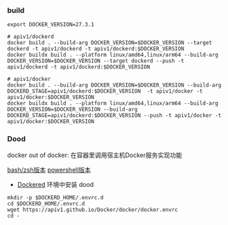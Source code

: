 ### build

```shell
export DOCKER_VERSION=27.3.1

# apiv1/dockerd
docker build . --build-arg DOCKER_VERSION=$DOCKER_VERSION --target dockerd -t apiv1/dockerd -t apiv1/dockerd:$DOCKER_VERSION
docker buildx build . --platform linux/amd64,linux/arm64 --build-arg DOCKER_VERSION=$DOCKER_VERSION --target dockerd --push -t apiv1/dockerd -t apiv1/dockerd:$DOCKER_VERSION

# apiv1/docker
docker build . --build-arg DOCKER_VERSION=$DOCKER_VERSION --build-arg DOCKERD_STAGE=apiv1/dockerd:$DOCKER_VERSION  -t apiv1/docker -t apiv1/docker:$DOCKER_VERSION
docker buildx build . --platform linux/amd64,linux/arm64 --build-arg DOCKER_VERSION=$DOCKER_VERSION --build-arg DOCKERD_STAGE=apiv1/dockerd:$DOCKER_VERSION --push -t apiv1/docker -t apiv1/docker:$DOCKER_VERSION
```

### Dood
docker out of docker: 在容器里调用宿主机Docker服务实现功能

[bash/zsh版本](./docker.envrc)
[powershell版本](./docker.ps1)

* [Dockered](../dockerd/README.md) 环境中安装 dood
```shell
mkdir -p $DOCKERD_HOME/.envrc.d
cd $DOCKERD_HOME/.envrc.d
wget https://apiv1.github.io/Docker/docker/docker.envrc
cd -
```